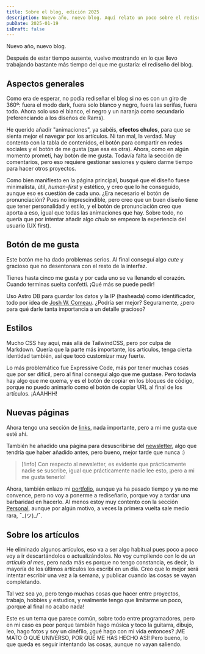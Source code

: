 ```yaml
---
title: Sobre el blog, edición 2025
description: Nuevo año, nuevo blog. Aquí relato un poco sobre el rediseño de este y sobre otras cuestiones varias.
pubDate: 2025-01-19
isDraft: false
---
```


Nuevo año, nuevo blog.

Después de estar tiempo ausente, vuelvo mostrando en lo que llevo trabajando bastante más tiempo del que me gustaría: el rediseño del blog.

## Aspectos generales

Como era de esperar, no podía rediseñar el blog si no es con un giro de 360º: fuera el modo dark, fuera solo blanco y negro, fuera las serifas, fuera todo. Ahora solo uso el blanco, el negro y un naranja como secundario (referenciando a los diseños de Rams).

He querido añadir "animaciones", ya sabéis, **efectos chulos**, para que se sienta mejor el navegar por los artículos. Ni tan mal, la verdad. Muy contento con la tabla de contenidos, el botón para compartir en redes sociales y el botón de me gusta (que esa es otra). Ahora, como en algún momento prometí, hay botón de me gusta. Todavía falta la sección de comentarios, pero eso requiere gestionar sesiones y quiero darme tiempo para hacer otros proyectos.

Como bien manifiesto en la página principal, busqué que el diseño fuese minimalista, útil, _human-first_ y estético, y creo que lo he conseguido, aunque eso es cuestión de cada uno. ¿Era necesario el botón de pronunciación? Pues no imprescindible, pero creo que un buen diseño tiene que tener personalidad y estilo, y el botón de pronunciación creo que aporta a eso, igual que todas las animaciones que hay. Sobre todo, no quería que por intentar añadir algo _chulo_ se empeore la experiencia del usuario (UX first).

## Botón de me gusta

Este botón me ha dado problemas serios. Al final conseguí algo _cute_ y gracioso que no desentonara con el resto de la interfaz.

Tienes hasta cinco me gusta y por cada uno se va llenando el corazón. Cuando terminas suelta confetti. ¡Qué más se puede pedir!

Uso Astro DB para guardar los datos y la IP (hasheada) como identificador, todo por idea de [Josh W. Comeau](https://www.joshwcomeau.com/blog/how-i-built-my-blog-v2/#database-stuff-8). ¿Podría ser mejor? Seguramente, ¿pero para qué darle tanta importancia a un detalle gracioso?

## Estilos

Mucho CSS hay aquí, más allá de TailwindCSS, pero por culpa de Markdown. Quería que la parte más importante, los artículos, tenga cierta identidad también, así que tocó customizar muy fuerte.

Lo más problemático fue Expressive Code, más por tener muchas cosas que por ser difícil, pero al final conseguí algo que me gustase. Pero todavía hay algo que me quema, y es el botón de copiar en los bloques de código, porque no puedo animarlo como el botón de copiar URL al final de los artículos. ¡AAAHHH!

## Nuevas páginas

Ahora tengo una sección de [links](/links), nada importante, pero a mi me gusta que esté ahí.

También he añadido una página para desuscribirse del [newsletter](/newsletter), algo que tendría que haber añadido antes, pero bueno, mejor tarde que nunca :)

> [!info]
> Con respecto al newsletter, es evidente que prácticamente nadie se suscribe, igual que prácticamente nadie lee esto, ¡pero a mi me gusta tenerlo!

Ahora, también enlazo mi [portfolio](https://portfolio.imangelo.dev/), aunque ya ha pasado tiempo y ya no me convence, pero no voy a ponerme a rediseñarlo, porque voy a tardar una barbaridad en hacerlo. Al menos estoy muy contento con la sección [Personal](https://portfolio.imangelo.dev/#personal), aunque por algún motivo, a veces la primera vuelta sale medio rara, ¯\_(ツ)\_/¯.

## Sobre los artículos

He eliminado algunos artículos, eso va a ser algo habitual pues poco a poco voy a ir descartándolos o actualizándolos. No voy cumpliendo con lo de _un artículo al mes_, pero nada más es porque no tengo constancia, es decir, la mayoría de los últimos artículos los escribí en un día. Creo que lo mejor será intentar escribir una vez a la semana, y publicar cuando las cosas se vayan completando.

Tal vez sea yo, pero tengo muchas cosas que hacer entre proyectos, trabajo, hobbies y estudios, y realmente tengo que limitarme un poco, ¡porque al final no acabo nada!

Este es un tema que parece común, sobre todo entre programadores, pero en mi caso es peor porque también hago música y toco la guitarra, dibujo, leo, hago fotos y soy un cinéfilo, ¿qué hago con mi vida entonces? ¡ME MATO O QUÉ UNIVERSO, POR QUÉ ME HAS HECHO ASÍ! Pero bueno, lo que queda es seguir intentando las cosas, aunque no vayan saliendo.
